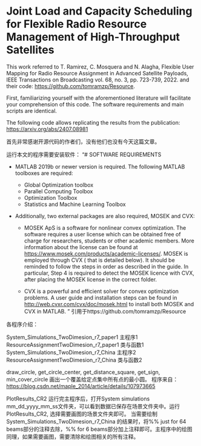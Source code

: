 # Joint Load and Capacity Scheduling for Flexible Radio Resource Management of High-Throughput Satellites

This work referred to	T. Ramirez, C. Mosquera and N. Alagha, Flexible User Mapping for Radio Resource Assignment in Advanced Satellite Payloads, IEEE Transactions on Broadcasting vol. 68, no. 3, pp. 723-739, 2022.
and their code: https://github.com/tomramzp/Resource.

First, familiarizing yourself with the aforementioned literature will facilitate your comprehension of this code.  The software requirements and main scripts are identical.

The following code allows replicating the results from the publication:
https://arxiv.org/abs/2407.08981

首先非常感谢开源代码的作者们，没有他们也没有今天这篇文章。

运行本文的程序需要安装软件：
“# SOFTWARE REQUIREMENTS

- MATLAB 2019b or newer version is required. The following MATLAB toolboxes are required:
	- Global Optimization toolbox
	- Parallel Computing Toolbox
	- Optimization Toolbox
	- Statistics and Machine Learning Toolbox

- Additionally, two external packages are also required, MOSEK and CVX: 

	- MOSEK ApS is a software for nonlinear convex optimization. The software requires a user license which can be obtained free of charge for researchers, students or other academic members. More information about the license can be found at https://www.mosek.com/products/academic-licenses/.  MOSEK is employed through CVX ( that is detailed below). It should be reminded to follow the steps in order as described in the guide. In particular,  Step 4  is required to detect the MOSEK licence with CVX, after placing the MOSEK license in the correct folder. 

	- CVX is a powerful and efficient solver for convex optimization problems. A user guide and installation steps can be found in http://web.cvxr.com/cvx/doc/mosek.html
       	  to install both MOSEK and CVX in MATLAB.
”
引用于https://github.com/tomramzp/Resource

各程序介绍：

System_Simulations_TwoDimesion_r7_paper1 主程序1
ResourceAssignmentTwoDimesion_r7_paper1 类与函数1
System_Simulations_TwoDimesion_r7_China 主程序2
ResourceAssignmentTwoDimesion_r7_China 类与函数2

draw_circle, get_circle_center,  get_distance_square, get_sign, min_cover_circle 画出一个覆盖给定点集中所有点的最小圆。
程序来自：https://blog.csdn.net/maple_2014/article/details/107973665

PlotResults_CR2 运行完主程序后，打开System simulations mm_dd_yyyy_mm_ss文件夹，可以看到数据已保存在场景文件夹中。运行PlotResults_CR2, 选择需要画图的场景文件夹即可。
当需要绘制 System_Simulations_TwoDimesion_r7_China 的结果时，将%% just for 64 beams部分的注释去除，%% for 6 beams部分加上注释即可。主程序中的绘图同理，如果需要画图，需要清除和绘图相关的所有注释。

